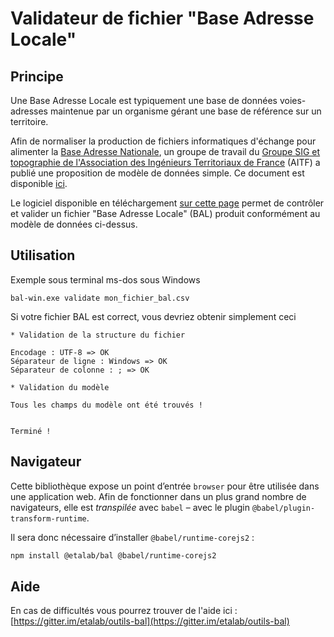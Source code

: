 # Validateur de fichier "Base Adresse Locale"

## Principe

Une Base Adresse Locale est typiquement une base de données voies-adresses maintenue par un organisme gérant une base de référence sur un territoire.

Afin de normaliser la production de fichiers informatiques d'échange pour alimenter la [Base Adresse Nationale](https://adresse.data.gouv.fr/), un groupe de travail du [Groupe SIG et topographie de l'Association des Ingénieurs Territoriaux de France](http://aitf.fr/groupe-travail/sig-topographie) (AITF) a publié une proposition de modèle de données simple.
Ce document est disponible [ici](assets/AITF-SIG-Topo-Adresse--Fichier-echange-modele-simple-v1.1.pdf).

Le logiciel disponible en téléchargement [sur cette page](https://github.com/etalab/bal/releases) permet de contrôler et valider un fichier "Base Adresse Locale" (BAL) produit conformément au modèle de données ci-dessus.


## Utilisation

Exemple sous terminal ms-dos sous Windows

```
bal-win.exe validate mon_fichier_bal.csv
```

Si votre fichier BAL est correct, vous devriez obtenir simplement ceci

```
* Validation de la structure du fichier

Encodage : UTF-8 => OK
Séparateur de ligne : Windows => OK
Séparateur de colonne : ; => OK

* Validation du modèle

Tous les champs du modèle ont été trouvés !


Terminé !
```

## Navigateur

Cette bibliothèque expose un point d’entrée `browser` pour être utilisée dans une application web.
Afin de fonctionner dans un plus grand nombre de navigateurs, elle est *transpilée* avec `babel` – avec le plugin `@babel/plugin-transform-runtime`.

Il sera donc nécessaire d’installer `@babel/runtime-corejs2` :

```bash
npm install @etalab/bal @babel/runtime-corejs2
```

## Aide

En cas de difficultés vous pourrez trouver de l'aide ici : [https://gitter.im/etalab/outils-bal](https://gitter.im/etalab/outils-bal)
